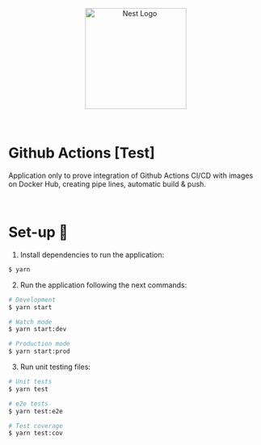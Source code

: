 <p align="center">
  <a href="http://nestjs.com/" target="blank"><img src="https://avatars.githubusercontent.com/u/44036562?s=280&v=4" width="200" alt="Nest Logo" /></a>
</p>
<br>

# Github Actions [Test]

Application only to prove integration of Github Actions CI/CD with images on Docker Hub, creating pipe lines, automatic build & push.

<br>

# Set-up 🚀

1. Install dependencies to run the application:

```bash
$ yarn
```

2. Run the application following the next commands:

```bash
# Development
$ yarn start

# Watch mode
$ yarn start:dev

# Production mode
$ yarn start:prod
```

3. Run unit testing files:

```bash
# Unit tests
$ yarn test

# e2e tests
$ yarn test:e2e

# Test coverage
$ yarn test:cov
```

